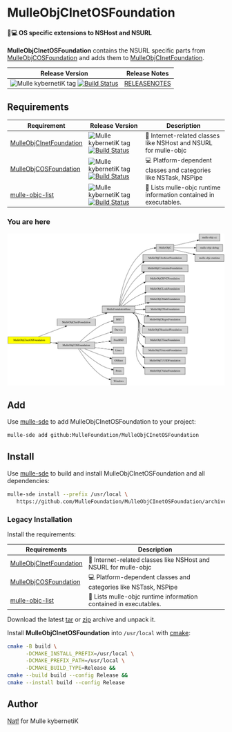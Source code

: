 # MulleObjCInetOSFoundation

#### 📠💻 OS specific extensions to NSHost and NSURL

**MulleObjCInetOSFoundation** contains the NSURL specific parts from
[MulleObjCOSFoundation](//github.com/MulleFoundation/MulleObjCOSFoundation) and adds them to
[MulleObjCInetFoundation](//github.com/MulleWeb/MulleObjCInetFoundation).


| Release Version                                       | Release Notes
|-------------------------------------------------------|--------------
| ![Mulle kybernetiK tag](https://img.shields.io/github/tag/MulleFoundation/MulleObjCInetOSFoundation.svg) [![Build Status](https://github.com/MulleFoundation/MulleObjCInetOSFoundation/workflows/CI/badge.svg)](//github.com/MulleFoundation/MulleObjCInetOSFoundation/actions) | [RELEASENOTES](RELEASENOTES.md) |






## Requirements

|   Requirement         | Release Version  | Description
|-----------------------|------------------|---------------
| [MulleObjCInetFoundation](https://github.com/MulleWeb/MulleObjCInetFoundation) | ![Mulle kybernetiK tag](https://img.shields.io/github/tag/MulleWeb/MulleObjCInetFoundation.svg) [![Build Status](https://github.com/MulleWeb/MulleObjCInetFoundation/workflows/CI/badge.svg?branch=release)](https://github.com/MulleWeb/MulleObjCInetFoundation/actions/workflows/mulle-sde-ci.yml) | 📠 Internet-related classes like NSHost and NSURL for mulle-objc
| [MulleObjCOSFoundation](https://github.com/MulleFoundation/MulleObjCOSFoundation) | ![Mulle kybernetiK tag](https://img.shields.io/github/tag/MulleFoundation/MulleObjCOSFoundation.svg) [![Build Status](https://github.com/MulleFoundation/MulleObjCOSFoundation/workflows/CI/badge.svg?branch=release)](https://github.com/MulleFoundation/MulleObjCOSFoundation/actions/workflows/mulle-sde-ci.yml) | 💻 Platform-dependent classes and categories like NSTask, NSPipe
| [mulle-objc-list](https://github.com/mulle-objc/mulle-objc-list) | ![Mulle kybernetiK tag](https://img.shields.io/github/tag/mulle-objc/mulle-objc-list.svg) [![Build Status](https://github.com/mulle-objc/mulle-objc-list/workflows/CI/badge.svg?branch=release)](https://github.com/mulle-objc/mulle-objc-list/actions/workflows/mulle-sde-ci.yml) | 📒 Lists mulle-objc runtime information contained in executables.

### You are here

![Overview](overview.dot.svg)

## Add

Use [mulle-sde](//github.com/mulle-sde) to add MulleObjCInetOSFoundation to your project:

``` sh
mulle-sde add github:MulleFoundation/MulleObjCInetOSFoundation
```

## Install

Use [mulle-sde](//github.com/mulle-sde) to build and install MulleObjCInetOSFoundation and all dependencies:

``` sh
mulle-sde install --prefix /usr/local \
   https://github.com/MulleFoundation/MulleObjCInetOSFoundation/archive/latest.tar.gz
```

### Legacy Installation

Install the requirements:

| Requirements                                 | Description
|----------------------------------------------|-----------------------
| [MulleObjCInetFoundation](https://github.com/MulleWeb/MulleObjCInetFoundation)             | 📠 Internet-related classes like NSHost and NSURL for mulle-objc
| [MulleObjCOSFoundation](https://github.com/MulleFoundation/MulleObjCOSFoundation)             | 💻 Platform-dependent classes and categories like NSTask, NSPipe
| [mulle-objc-list](https://github.com/mulle-objc/mulle-objc-list)             | 📒 Lists mulle-objc runtime information contained in executables.

Download the latest [tar](https://github.com/MulleFoundation/MulleObjCInetOSFoundation/archive/refs/tags/latest.tar.gz) or [zip](https://github.com/MulleFoundation/MulleObjCInetOSFoundation/archive/refs/tags/latest.zip) archive and unpack it.

Install **MulleObjCInetOSFoundation** into `/usr/local` with [cmake](https://cmake.org):

``` sh
cmake -B build \
      -DCMAKE_INSTALL_PREFIX=/usr/local \
      -DCMAKE_PREFIX_PATH=/usr/local \
      -DCMAKE_BUILD_TYPE=Release &&
cmake --build build --config Release &&
cmake --install build --config Release
```

## Author

[Nat!](https://mulle-kybernetik.com/weblog) for Mulle kybernetiK  


